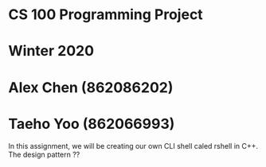# CS 100 Programming Project
# Winter 2020
# Alex Chen (862086202)
# Taeho Yoo (862066993)

In this assignment, we will be creating our own CLI shell caled rshell in C++. The design pattern ??
